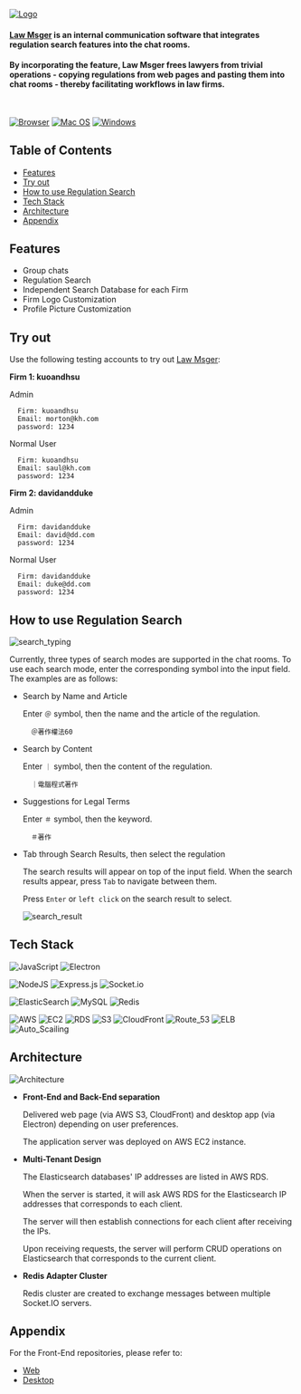 [![Logo](https://mortonkuo.solutions/github_images/logo.png)](https://mortonkuo.solutions/)

#### [Law Msger](https://mortonkuo.solutions) is an internal communication software that integrates regulation search features into the chat rooms.

#### By incorporating the feature, Law Msger frees lawyers from trivial operations - copying regulations from web pages and pasting them into chat rooms - thereby facilitating workflows in law firms.

<br>

[![Browser](https://img.shields.io/badge/Browser-FF7139?style=for-the-badge&logo=GoogleChrome&logoColor=white)](https://mortonkuo.solutions)
[![Mac OS](https://img.shields.io/badge/mac%20os-000000?style=for-the-badge&logo=apple&logoColor=white)](https://github.com/morkuo/LawMsger_desktop/releases/download/1.0.0/Law.Msger_mac.zip)
[![Windows](https://img.shields.io/badge/Windows-0078D6?style=for-the-badge&logo=windows&logoColor=white)](https://github.com/morkuo/LawMsger_desktop/releases/download/1.0.0/Law.Msger_win.zip)


## Table of Contents

- [Features](https://github.com/morkuo/LawMsger#features)
- [Try out](https://github.com/morkuo/LawMsger#try-out)
- [How to use Regulation Search](https://github.com/morkuo/LawMsger#how-to-use-regulation-search)
- [Tech Stack](https://github.com/morkuo/LawMsger#tech-stack)
- [Architecture](https://github.com/morkuo/LawMsger#architecture)
- [Appendix](https://github.com/morkuo/LawMsger#appendix)

## Features

- Group chats
- Regulation Search
- Independent Search Database for each Firm
- Firm Logo Customization
- Profile Picture Customization

## Try out

Use the following testing accounts to try out [Law Msger](https://mortonkuo.solutions):

**Firm 1: kuoandhsu**

Admin

```
  Firm: kuoandhsu
  Email: morton@kh.com
  password: 1234
```

Normal User

```
  Firm: kuoandhsu
  Email: saul@kh.com
  password: 1234
```

**Firm 2: davidandduke**

Admin

```
  Firm: davidandduke
  Email: david@dd.com
  password: 1234
```

Normal User

```
  Firm: davidandduke
  Email: duke@dd.com
  password: 1234
```

## How to use Regulation Search

![search_typing](https://mortonkuo.solutions/github_images/regulation_search_typing.gif)

Currently, three types of search modes are supported in the chat rooms.
To use each search mode, enter the corresponding symbol into the input field.
The examples are as follows:

- Search by Name and Article

  Enter `＠` symbol, then the name and the article of the regulation.

        ＠著作權法60

- Search by Content

  Enter `｜` symbol, then the content of the regulation.

        ｜電腦程式著作

- Suggestions for Legal Terms

  Enter `＃` symbol, then the keyword.

        ＃著作
        
- Tab through Search Results, then select the regulation

  The search results will appear on top of the input field. When the search results appear, press `Tab` to navigate between them.
  
  Press `Enter` or `left click` on the search result to select.

  ![search_result](https://mortonkuo.solutions/github_images/regulation_search_tab.gif)

## Tech Stack

![JavaScript](https://img.shields.io/badge/javascript-%23323330.svg?style=for-the-badge&logo=javascript&logoColor=%23F7DF1E)
![Electron](https://img.shields.io/badge/Electron-191970?style=for-the-badge&logo=Electron&logoColor=white)

![NodeJS](https://img.shields.io/badge/node.js-6DA55F?style=for-the-badge&logo=node.js&logoColor=white)
![Express.js](https://img.shields.io/badge/express.js-%23404d59.svg?style=for-the-badge&logo=express&logoColor=%2361DAFB)
![Socket.io](https://img.shields.io/badge/Socket.io-black?style=for-the-badge&logo=socket.io&badgeColor=010101)

![ElasticSearch](https://img.shields.io/badge/-ElasticSearch-005571?style=for-the-badge&logo=elasticsearch)
![MySQL](https://img.shields.io/badge/mysql-%2300f.svg?style=for-the-badge&logo=mysql&logoColor=white)
![Redis](https://img.shields.io/badge/redis-%23DD0031.svg?&style=for-the-badge&logo=redis&logoColor=white)

![AWS](https://img.shields.io/badge/Amazon_AWS-232F3E?style=for-the-badge&logo=amazon-aws&logoColor=white)
![EC2](https://img.shields.io/badge/EC2-FF9900?style=for-the-badge&logo=amazonec2&logoColor=white)
![RDS](https://img.shields.io/badge/RDS-527FFF?style=for-the-badge&logo=amazonrds&logoColor=white)
![S3](https://img.shields.io/badge/S3-C9292C?style=for-the-badge&logo=amazons3&logoColor=white)
![CloudFront](https://img.shields.io/badge/CloudFront-A21CDC?style=for-the-badge&logo=amazonaws&logoColor=white)
![Route_53](https://img.shields.io/badge/Route_53-034a24?style=for-the-badge&logo=amazonaws&logoColor=white)
![ELB](https://img.shields.io/badge/ELB-1D2A6B?style=for-the-badge&logo=amazonaws&logoColor=white)
![Auto_Scailing](https://img.shields.io/badge/Auto_Scaling-D6138F?style=for-the-badge&logo=amazonaws&logoColor=white)

## Architecture

![Architecture](https://mortonkuo.solutions/github_images/Architecture.png)

- **Front-End and Back-End separation**

  Delivered web page (via AWS S3, CloudFront) and desktop app (via Electron) depending on user preferences.

  The application server was deployed on AWS EC2 instance.

- **Multi-Tenant Design**

  The Elasticsearch databases' IP addresses are listed in AWS RDS.

  When the server is started, it will ask AWS RDS for the Elasticsearch IP addresses that corresponds to each client.

  The server will then establish connections for each client after receiving the IPs.

  Upon receiving requests, the server will perform CRUD operations on Elasticsearch that corresponds to the current client.

- **Redis Adapter Cluster**

  Redis cluster are created to exchange messages between multiple Socket.IO servers.

## Appendix

For the Front-End repositories, please refer to:

- [Web](https://github.com/morkuo/LawMsger_frontend)
- [Desktop](https://github.com/morkuo/LawMsger_desktop)
